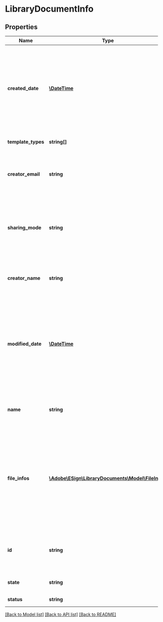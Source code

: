 # LibraryDocumentInfo

## Properties
Name | Type | Description | Notes
------------ | ------------- | ------------- | -------------
**created_date** | [**\DateTime**](\DateTime.md) | Date when library document was created. It will be ignored in POST/PUT requests. Format would be yyyy-MM-dd&#39;T&#39;HH:mm:ssZ. For example, e.g 2016-02-25T18:46:19Z represents UTC time | [optional] 
**template_types** | **string[]** | A list of one or more library template types | [optional] 
**creator_email** | **string** | Email address of the library document creator. It will be ignored in POST/PUT requests | [optional] 
**sharing_mode** | **string** | Specifies who should have access to this library document. GLOBAL sharing mode is not applicable in POST/PUT requests | [optional] 
**creator_name** | **string** | Name of the library document creator.  It will be ignored in POST/PUT requests | [optional] 
**modified_date** | [**\DateTime**](\DateTime.md) | Date when library document was last modified. It will be ignored in POST/PUT requests. Format would be yyyy-MM-dd&#39;T&#39;HH:mm:ssZ. For example, e.g 2016-02-25T18:46:19Z represents UTC time | [optional] 
**name** | **string** | The name of the library template that will be used to identify it, in emails and on the website | [optional] 
**file_infos** | [**\Adobe\ESign\LibraryDocuments\Model\FileInfo[]**](FileInfo.md) | A list of one or more files (or references to files) that will be used to create the template. If more than one file is provided, they will be combined into one PDF. Note: Only a single parameter in every FileInfo object must be specified | [optional] 
**id** | **string** | The unique identifier that is used to refer to the library template. It will be ignored in POST requests | [optional] 
**state** | **string** | State of the library document. | [optional] 
**status** | **string** | Status of the library document | [optional] 

[[Back to Model list]](../README.md#documentation-for-models) [[Back to API list]](../README.md#documentation-for-api-endpoints) [[Back to README]](../README.md)


